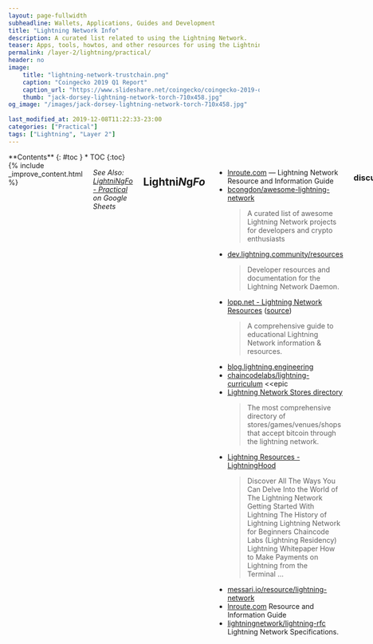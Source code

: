```yaml
---
layout: page-fullwidth
subheadline: Wallets, Applications, Guides and Development
title: "Lightning Network Info"
description: A curated list related to using the Lightning Network.
teaser: Apps, tools, howtos, and other resources for using the Lightning network.
permalink: /layer-2/lightning/practical/
header: no
image:
    title: "lightning-network-trustchain.png"
    caption: "Coingecko 2019 Q1 Report"
    caption_url: "https://www.slideshare.net/coingecko/coingecko-2019-q1-cryptoasset-report"
    thumb: "jack-dorsey-lightning-network-torch-710x458.jpg"
og_image: "/images/jack-dorsey-lightning-network-torch-710x458.jpg"
  
last_modified_at: 2019-12-08T11:22:33-23:00
categories: ["Practical"]
tags: ["Lightning", "Layer 2"]
---
```


<div class="row">
<div class="medium-3 medium-push-9 columns" markdown="1">
<div class="panel radius" markdown="1">
**Contents**
{: #toc }
*  TOC
{:toc}
</div>
</div><!-- /.medium-4.columns -->



<div class="medium-9 medium-pull-3 columns" markdown="1">
{% include _improve_content.html %}



*See Also: [Lightni*N*g*Fo* - Practical](https://docs.google.com/spreadsheets/d/1Z3Ofa4P8097VWV70Z_bMqIMladngvm-Ck24ot9TDNmw/edit#gid=794843569) on Google Sheets*

## Lightni*N*g*Fo*

* [lnroute.com](https://lnroute.com/) — Lightning Network Resource and Information Guide
* [bcongdon/awesome-lightning-network](https://github.com/bcongdon/awesome-lightning-network)
  > A curated list of awesome Lightning Network projects for developers and crypto enthusiasts
* [dev.lightning.community/resources](https://dev.lightning.community/resources/)
  > Developer resources and documentation for the Lightning Network Daemon.
* [lopp.net - Lightning Network Resources](https://www.lopp.net/lightning-information.html) ([source](https://github.com/jlopp/lopp.net/blob/master/lightning-information.html))
  > A comprehensive guide to educational Lightning Network information & resources.
* [blog.lightning.engineering](https://blog.lightning.engineering/)
* [chaincodelabs/lightning-curriculum](https://github.com/chaincodelabs/lightning-curriculum) <<epic
* [Lightning Network Stores directory](https://lightningnetworkstores.com/)
  > The most comprehensive directory of stores/games/venues/shops that accept bitcoin through the lightning network.
* [Lightning Resources - LightningHood](https://lightninghood.com/lightning-resources/)
  > Discover All The Ways You Can Delve Into the World of The Lightning Network Getting Started With Lightning The History of Lightning Lightning Network for Beginners Chaincode Labs (Lightning Residency) Lightning Whitepaper How to Make Payments on Lightning from the Terminal ...
* [messari.io/resource/lightning-network](https://messari.io/resource/lightning-network)
* [lnroute.com](https://lnroute.com/)
Resource and Information Guide
* [lightningnetwork/lightning-rfc](https://github.com/lightningnetwork/lightning-rfc)
Lightning Network Specifications. 


### discussion

* [Lightning Network - discordapp](https://discordapp.com/invite/sm2rfS7)
* [lists.linuxfoundation.org/mailman/listinfo/lightning-dev](https://lists.linuxfoundation.org/mailman/listinfo/lightning-dev)
* [webchat.freenode.net/?channels=lightning-dev&uio=d4](https://webchat.freenode.net/?channels=lightning-dev&uio=d4)
* [join.slack.com/t/lightningcommunity](https://join.slack.com/t/lightningcommunity/shared_invite/enQtMzQ0OTQyNjE5NjU1LWRiMGNmOTZiNzU0MTVmYzc1ZGFkZTUyNzUwOGJjMjYwNWRkNWQzZWE3MTkwZjdjZGE5ZGNiNGVkMzI2MDU4ZTE)
* [r/lightningnetwork](https://www.reddit.com/r/lightningnetwork/)
* [t.me/Lightning Makers](https://t.me/joinchat/EFJwOxEZmjqjTBEx2883Hw)
* [t.me/lightning_network](https://t.me/lightning_network)

### wallets

[lightningnetworkstores.com/wallets](https://lightningnetworkstores.com/wallets) 
[lnroute.com/desktop-wallets/](https://lnroute.com/desktop-wallets/)

* [lightninglabs/lightning-app](https://github.com/lightninglabs/lightning-app) 
* [LightningPeach/peach-wallet-desktop](https://github.com/LightningPeach/peach-wallet-desktop) 
* [Lightning Network Stores directory](https://lightningnetworkstores.com/wallets)
  > The most comprehensive directory of stores/games/venues/shops that accept bitcoin through the lightning network.
* [lightninglabs/lightning-app](https://github.com/lightninglabs/lightning-app)
An easy-to-use cross-platform Lightning wallet.
* [LightningPeach/peach-wallet-desktop](https://github.com/LightningPeach/peach-wallet-desktop)
* [lightninglabs/lightning-app](https://github.com/lightninglabs/lightning-app)
  > An easy-to-use cross-platform Lightning wallet.
* [LightningPeach Wallet](https://lightningpeach.com/peach-wallet) by Lightning Peach

#### -Mobile

[LNRoute.com/mobile-wallets/](https://lnroute.com/mobile-wallets/)

* [bitcoin lightning wallet](http://lightning-wallet.com/) Android - [source](https://github.com/btcontract/lnwallet)
* [rawtx](https://rawtx.com/) Android iOS
* [swiftlightning.io](https://www.swiftlightning.io/) iOS
* [neogeno/shango-lightning-wallet](https://github.com/neogeno/shango-lightning-wallet) -Android iOS
* [Cipherbook](https://www.cryptotec.com/cipherbook/)
* [CoinOS](https://coinos.io/) Android
* [shocknet.github.io](https://shocknet.github.io/) -Own full-node
* [marzig76/fulmo](https://github.com/marzig76/fulmo) -Fulmo Own full-node
* [zap.jackmallers.com/](https://zap.jackmallers.com/) iOS Own full-node
  * [buyabeerwithlightning.com](http://www.buyabeerwithlightning.com/) 
Zap is developing Point of Sale solutions for the Lightning Network. Check out this site for a demonstration.
  * [ZAP Wallet setup for Windows (video)](https://www.youtube.com/watch?v=w3PGlgiM0ZQ)
* [LN-Zap/zap-iOS](https://github.com/LN-Zap/zap-iOS)
  > Native iOS lightning wallet focused on user experience and ease of use
* [bluewallet.io](https://bluewallet.io/) -iOS
* [breez.technology](https://breez.technology/) -Android Neutrino - [[source](https://github.com/breez/breezmobile)]
  > Lightning Network mobile client. 
* [Matt Odell - TFTC Guides: Lightning Network for Beginners with Breez Wallet](https://www.youtube.com/watch?v=5zhW7ilOjWg&feature=youtu.be)
  > Join Matt Odell as he walks through the basics of sending and receiving bitcoin using lightning through the Breez mobile wallet. 
* [WalletOfSatoshi](https://www.walletofsatoshi.com/) - Android iOS
* [Hoo Wallet](https://hoo.com/)- Android iOS Own full-node
* [darosior/c-simple](https://github.com/darosior/c-simple)
c-simple Android
* [Mobile LN](https://play.google.com/store/apps/details?id=com.mobileln) Android
* [zeusln.app](https://zeusln.app/)
Zeus Android iOS Own full-node
* [muun.com](https://muun.com/)
Muun Wallet Android 
* [biscottigelato/SwiftLightning](https://github.com/biscottigelato/SwiftLightning)
  > Lightning Network mobile wallet built on top of LND. Written in native Swift for iOS. - biscottigelato/SwiftLightning
* [ZeusLN/zeus](https://github.com/ZeusLN/zeus)
  > A mobile Bitcoin app for Lightning Network Daemon (lnd) node operators
* [pebble.indiesquare.me](https://www.pebble.indiesquare.me/) 

#### -Web Based

[LNRoute online-wallets](https://lnroute.com/category/wallets/online-wallets/)

* [Bitlum - Online Bitcoin browser wallet](https://bitlum.io/) (custodial) 
  >The wallet referral system will allow you to onboard new people in Lightning within 3 minutes, by giving them a free $0.1 bonus on registration, so that they can try the Lightning Network even without having Bitcoin.
* [Bottle](https://bottle.li) -Bottle uses the Lightning Network and Social networks to help make Bitcoin accessible for everyone.
* [tippin.me](https://tippin.me)
* [lnwallet.io](https://lnwallet.io/)

### explorers

[LNRoute -Explorers and Statistics](https://lnroute.com/explorers-and-statistics/)  
[Visualisers of the Lightning Network (and some other explorers)](https://gist.github.com/bretton/798ec38165ffabc719d91e0f4f67552d)

* [lightninglayer.com](https://lightninglayer.com/)
* [altangent/lnd-explorer](https://github.com/altangent/lnd-explorer)
Bitcoin Lightning Network Daemon Explorer.
* [janoside/lightning-rpc-explorer](https://github.com/janoside/lightning-rpc-explorer)
Simple, self-hosted lightning network explorer. 
* [1ML - Lightning Network Search and Analysis Engine - Bitcoin mainnet](https://1ml.com/)
Lightning Network Search and Analysis Engine
* [Lightning Network Explorer](https://explorer.acinq.co/)
Displays the Lightning Network nodes and channels on a map.
* [bl.ocks.org - Lightning-VR](https://bl.ocks.org/tyzbit/d1c83732d2767bb955125d41f5921888)
* [xsb/lngraph](https://github.com/xsb/lngraph)
Your personal and private Lightning Network explorer.
* [edouardparis/lntop](https://github.com/edouardparis/lntop)
  >:zap: LN terminal dashboard :bar_chart:. 
* [lightning.chaintools.io](https://lightning.chaintools.io/)
* [www.robtex.com/lightning/node](https://www.robtex.com/lightning/node/)
* [lnmainnet.rompert.com](https://lnmainnet.rompert.com/)
* [lightblock.me](http://lightblock.me)


### stats

* [Forget Statistics, Reality is Better](https://lnroute.com/2018/09/forget-lightning-statistics-reality-is-even-better/)
* [Lightning Network Statistics - 1ML](https://1ml.com/statistics)
  > Lightning Network Search and Analysis Engine
* [Lightning Network Statistics - Bitcoin Visuals](https://bitcoinvisuals.com/lightning)
  > Bitcoin lightning network dashboard with charts and statistics on nodes, channels, capacity, distance measures, completeness measures, clustering measures, and connectivity measures.
* [Lightning network stats - Netwrok LightBlock - Bitcoin Lightning N...](https://lightblock.me/lightning-network-stats)
  > Lightblock lets you search, analyze and discover bitcoin lightning network mainnet: nodes, channels, all the parametrs, updates and history
* [p2sh.info/dashboard/db/lightning-network](https://p2sh.info/dashboard/db/lightning-network)
* [lightningpeach.com/ln-monitor](https://lightningpeach.com/ln-monitor)
  > The Peach Team works on a variety of Lightning Network projects and improvements, including our own open-source blockchain layer, LightningPeach.
* [LN Metrics](https://lnmetrics.opdup.com/)
  > Tracking centrality and articulation points for Lightning Network

### visualizations

* [robtex.com/lnemulator.html](https://www.robtex.com/lnemulator.html)
* [Visualisers of the Lightning Network (and some other explorers)](https://gist.github.com/bretton/798ec38165ffabc719d91e0f4f67552d)
* [Lightning Network Information - bitcoinexchangerate.org](https://bitcoinexchangerate.org/lightning)
  > Get updated Bitcoin prices and exchange rates. Convert values between Bitcoin, USD, CAD, EUR, GBP, AUD and more.

### exchange

* [ZigZag - lightning enabled crypto exchange](https://zigzag.io/)
  > Exchange Top Cryptocurrencies in seconds with low fees
* [cryptoally.io](https://cryptoally.io/) 
  > discover quotes of Satoshis and Bitcoin in 100+ currencies at real time. The value transfer of Satoshis is powered by Lightning Network.
* [boltz.exchange](https://boltz.exchange/) ([*](https://medium.com/boltzhq/announcing-the-first-boltz-release-6cb630701432))
  > An instant, account free, and non-custodial digital asset exchange built on top of the lightning network. 
* [suredbits.com](https://suredbits.com/) 
  > NFL, NBA and Crypto API’s -Use of API charged via Lightning Network per call or streaming period. >Suredbits’ Lightning App API allows you to query NFL, NBA and Crypto Exchange data. Their NFL and NBA APIs offer multiple channels including teams, players, games, scores, and statistics. Their Crypto Exchange API allows you to stream data on Trades, Tickers and Order Books. 
* [zebpay.com](https://www.zebpay.com/) 
  > App-enabled cryptocurrency exchange and wallet provider, Zebpay, has announced that it is enabling Lightning Network payments for all its users. Zebpay claim that it will even pay the fees for Lightning transactions made through its wallet.
* [Crypto Trading Signals - Slamtrade](https://crypto.slamtrade.com/))
  > 24/7 streaming of high-performance Crypto-Currency trading signals presented in a single view for professional trading. Find out where to buy/sell or when to buy/sell at any point in time in seconds. Also discover liquidity, market making, and arbitraging opportunities. Power...
* [hodlhodl.com](https://hodlhodl.com/) 
* [http://swapready.net](http://swapready.net/) 
* [btcduke.com/?lang=en](https://www.btcduke.com/?lang=en) 
* [coinplaza.it](https://www.coinplaza.it/)
* [Buy, sell and exchange crypto currencies at CoinPlaza.it](https://www.coinplaza.it/)
  > At CoinPlaza you can buy, sell and exchange Bitcoin, Ethereum, Litecoin and other crypto currencies. Easy, fast and convenient!
* [lightningconductor.net/invoice](https://lightningconductor.net/invoice) 
* [submarineswaps.org](https://submarineswaps.org/) 
* [ZigZag - lightning enabled crypto exchange](https://zigzag.bitlum.io/)
  > Exchange Top Cryptocurrencies in seconds with low fees

### tools

* [LNRoute - Wallet Tools](https://lnroute.com/category/wallets/wallet-tools/)
* [elaineo/LightningBuddy](https://github.com/elaineo/LightningBuddy)
  > Twitter Client for Lightning JSON-RPC interface. 
* [blockchain/thunder](https://github.com/blockchain/thunder)
Off-Chain Bitcoin payments using smart contracts * [www.moneni.com/mcb/nodematch](https://www.moneni.com/mcb/nodematch)
  > Lightning Node Match – maximize te number of nodes reached in a minimum number of hops.
* [Lightning Payment Request Decoder](https://lndecode.com/)
  >For decoding lightning network payment requests as defined in BOLT #11
* [Lightning Decoder - Decode Lightning Network BOLT11 Invoices](https://lightningdecoder.com/)
Lightning Decoder is a utility for decoding lightning network payment requests (BOLT11).
* [darwin/simverse](https://github.com/darwin/simverse)
Need a LN simnet? This tool can generate one for you.


### satellite

* [Blockstream Boosts Bitcoin Satellite Service With Lightning Paymen...](https://www.coindesk.com/blockstream-boosts-bitcoin-satellite-service-with-lightning-payments)
  > Blockstream has expanded its bitcoin satellite service to the Asia-Pacific region and added support for Lightning Network transactions.


## Nodes

* [lightning-power-users/node-launcher](https://github.com/lightning-power-users/node-launcher)
  > Easiest BTC/LN desktop app, for Windows, macOS, and Linux
* [mit-dci/lit](https://github.com/mit-dci/lit)
  > Lightning Network node software.
* [nayutaco/ptarmigan](https://github.com/nayutaco/ptarmigan)
  > Lightning Network (BOLT). 
* [The Lightning Network: How to install and (hopefully) make money](https://medium.com/coinmonks/the-lightning-network-how-to-install-and-hopefully-make-money-6e3058e3fa7c)
  > Note: This document was written in July 2018. Lightning is new and improving fast. If you find any out-of-date information or omissions…
* [‎The World Crypto Network Podcast: Fun With Crypto Podcast, Ligh...](https://podcasts.apple.com/us/podcast/the-world-crypto-network-podcast/id825708806?i=1000445805193)
  > ‎Show The World Crypto Network Podcast, Ep Fun With Crypto Podcast, Lightning Node Roundtable 3 - Jul 31, 2019

### HowTo

* [Setup and Tutorials](https://lnroute.com/setup-tutorials/)
* [402 Payment Required - Lightning Howtos](https://www.youtube.com/playlist?list=PLmoQ11MXEmajsUw95Fq6fHzXnVmoMPIeV)
* [Pierre Rochard’s Bitcoin and Lightning Node Launchers](https://github.com/PierreRochard/node-launcher) 
  > Windows /macOS Bitcoin / Lightning executables.
* [Setup Tutorial for Windows](https://medium.com/@jadmubaslat/bitcoin-lightning-network-node-easy-setup-tutorial-for-windows-desktop-users-a-how-to-guide-9937b5a8a669)
* [Run your own Lightning Node](https://medium.com/@dougvk/run-your-own-mainnet-lightning-node-2d2eab628a8b)
* [How to build your own portable plug-in Lightning node!](https://blockstream.com/2018/04/21/portable-lightning-node-tutorial.html)


### c-lightning

* [topics/c-lightning](https://github.com/topics/c-lightning)
* [ElementsProject/lightning](https://github.com/ElementsProject/lightning)
  > c-lightning — a Lightning Network implementation in C - ElementsProject/lightning
* [Lightning Network node (c-lightning) on RBP3](https://medium.com/@meeDamian/c-lightning-node-on-rbp3-b950660fb835)
  > This is a 3rd part of the guide helping you to set up a c-lightning node in addition to the Bitcoin one already running on your RBP
* [darwin/simverse](https://github.com/darwin/simverse)
  > Need a LN simnet? This tool can generate one for you.
* [0xB10C/c-lightning-plugin-csvexportpays](https://github.com/0xB10C/c-lightning-plugin-csvexportpays)
  > A c-lightning plugin that exports all payments to a CSV file
* [rsbondi/clightning-mobile](https://github.com/rsbondi/clightning-mobile)
  > A mobile client to access your clightning node. 
* [fiatjaf/sparko](https://github.com/fiatjaf/sparko)
  > the Lightning Spark Wallet distributed as a single binary
* [leblitzdick/lightning-bike](https://github.com/leblitzdick/lightning-bike)
lightning payable e-bike. 
* [k3tan172/ubuntu-node-box](https://github.com/k3tan172/ubuntu-node-box)
  > Build a bitcoin node box from a fresh installation of Ubuntu 18.04 - k3tan172/ubuntu-node-box
* [fiatjaf/lightningd-gjson-rpc](https://github.com/fiatjaf/lightningd-gjson-rpc) 
  > Talk with a lightningd/c-lightning with minimal overhead and gjson responses.
* [darosior/c-simple](https://github.com/darosior/c-simple)
  > A minimalist/simple Lightning Network mobile wallet.
* [Lightning Charge](https://github.com/ElementsProject/lightning-charge)
* [nanotip](https://github.com/ElementsProject/nanotip) 
* [lightningd/plugins](https://github.com/lightningd/plugins) - Community curated plugins for c-lightning. 
* [shesek/spark-wallet](https://github.com/shesek/spark-wallet) 
  > A minimalistic wallet GUI for c-lightning, accessible over the web or through mobile and desktop apps. - shesek/spark-wallet
    * [Spark GUI for c-lightning](https://medium.com/@notgrubles/spark-a-new-gui-for-c-lightning-2cf2f024500c) by Nadav Ivgi 
* [Autopilot](https://github.com/lightningd/plugins/tree/master/autopilot) -This is a version of Rene Pickhardt's Autopilot library ported as a c-lightning plugin.
* [Setup Lightning Network sur votre node Bitcoin - Crypto-Lyon](https://www.crypto-lyon.fr/setup-lightning-node-bitcoin.html)
  > Tutoriel sur comment mettre en place l'accès au lightning network sur votre noeud Bitcoin. Nous utiliserons c-lightning, l'implémentation de Blockstream.
* [thorie7912/lightning-php](https://github.com/thorie7912/lightning-php)
PHP interface for the elements/c-lightning RPC API - thorie7912/lightning-php


### Lightning Network Daemon

* [lightningnetwork/lnd/releases](https://github.com/lightningnetwork/lnd/releases)
* [topics/lnd](https://github.com/topics/lnd)
* [Lightning Network - LND - YouTube](https://www.youtube.com/playlist?list=PLmoQ11MXEmajsUw95Fq6fHzXnVmoMPIeV)
* [mably/lncli-web](https://github.com/mably/lncli-web)
Light-weight web client for the lnd daemon written in NodeJS / Angular. - mably/lncli-web
* [janoside/lnd-admin](https://github.com/janoside/lnd-admin)
Admin UI for LND. See https://lnd-admin.chaintools.io/ for an example.
* [ShahanaFarooqui/RTL](https://github.com/ShahanaFarooqui/RTL/)
Ride The Lightning - A full function web browser app for LND
* [djmelik/lndash](https://github.com/djmelik/lndash)
A simple web dashboard for lnd. 
* [lightningnetwork/lnd](https://github.com/lightningnetwork/lnd)
Lightning Network Daemon
* [Setup LND 0.4 beta and bitcoind on Ubuntu 16.04](https://gist.github.com/bretton/0b22a0503a9eba09df86a23f3d625c13)
* [alexbosworth/lnd-gui](https://github.com/alexbosworth/lnd-gui)
* [OpenCart Payment Gateway](https://www.opencart.com/index.php?route=marketplace/extension/info&extension_id=36414) (for LND node)
* [graph.lndexplorer.com](https://graph.lndexplorer.com/)
* [pierre_rochard@twitter](https://twitter.com/pierre_rochard/status/1055159992733626368) 
The LND node software now runs from within the Excel plugin. With neutrino, that means that a Windows + Excel user can be making and receiving LN payments with a few clicks. 
* [github.com/bitromortac/lndmanage](https://github.com/bitromortac/lndmanage) 
Control tool for lightning network daemon (lnd) node operators, optimized for remote control. 

### eclair

* [ACINQ/eclair](https://github.com/ACINQ/eclair)
  > A scala implementation of the Lightning Network. 
* [ACINQ/eclair-mobile](https://github.com/ACINQ/eclair-mobile)
  > An Android wallet for the Lightning Network. 
* [bitcoin-s/bitcoin-s](https://github.com/bitcoin-s/bitcoin-s)
Bitcoin Implementation in Scala. 
* [fiatjaf/kwh](https://github.com/fiatjaf/kwh)
webln browser extension for lightningd/eclair/ptarmigan 
* [t-bast/lightning-confs](https://github.com/t-bast/lightning-confs)
* [Eclair Mobile - Apps on Google Play](https://play.google.com/store/apps/details?id=fr.acinq.eclair.wallet.mainnet2)
  > Eclair Mobile is a next generation, Lightning-ready Bitcoin wallet. It can be used as a regular Bitcoin wallet, and can also connect to the Lightning Network for cheap and instant payments. This software is based on eclair, and follows the Lightning Network standard.
* [ACINQ/eclair-mobile](https://github.com/ACINQ/eclair-mobile)
  > An Android wallet for the Lightning Network. 

### Hardware

* [nodl.it](https://www.nodl.it/)
* [The perfect Bitcoin Lightning️ node - Tutorial](https://thebitcoin.pub/t/the-perfect-bitcoin-lightning-node-tutorial/33437)
The perfect Bitcoin Lightning️ node The goal is to create the perfect Bitcoin Lightning node, running on unfairly-cheap hardware, set-up completely trustless from scratch. This guide brings you what I think is a near perfect solution. Medium Running our own nodes is i...
* [stadicus3000@twitter.com](https://twitter.com/stadicus3000/status/1143087328681967616?s=12)
  > You can find the board at Pine64 ([rockpro64](https://www.pine64.org/rockpro64/)) and more info how we are using it for the #BitBoxBase in our emerging documentation ([BitBoxBase](https://base.shiftcrypto.ch))
* [BitBox Base](https://shiftcrypto.ch/base/)
  > An easy to use, professional Bitcoin & Lightning full node to equip you for Bitcoin sovereignty.
* [BTCPi - Bitcoin Lightning Node and payment processing device.](https://lunanode1.lightninginabox.co/apps/3hucSJM9EYXGmp27fkoLwom8fRzc/crowdfund)
  > The BTCPi is a low cost self-hosted crypto currency payment processing solution featuring BTCPayServer.

#### PI Raspberry

* [Fulmo ⚡ (@fulmolightning)](https://twitter.com/fulmolightning/status/1035183579196743680)
Get ready to rumble! The latest batch of 20 #RaspiBlitz, a full #Bitcoin and #LightningNetwork node running on a Raspberry Pi, is ready to be picked up and plugged in at the #LightningHackday! If you can't attend in person, you can build one yourself
* [rootzoll/raspiblitz](https://github.com/rootzoll/raspiblitz)
Fastest and cheapest way to get your own Lightning Node running - on a RaspberryPi with a nice LCD
* [Stadicus/RaspiBolt](https://github.com/Stadicus/guides/blob/master/raspibolt/README.md)
Bitcoin & Lightning full node on a Raspberry Pi. 

#### Casa

* [Casa Node + Casa Gold Membership](https://store.casa/lightning-node/)
Casa Node for Lightning and Bitcoin
* [Announcing the Casa Lightning Node](https://medium.com/casa/announcing-the-casa-lightning-node-596df7a7427)
The easiest way to use Lightning available today.
* [Node - Casa](https://keys.casa/lightning-bitcoin-node/)
* [Casa Node + Casa Gold Membership](https://store.casa/lightning-node/)
Casa Node for Lightning and Bitcoin

**Apps**

* [chrome.google.com/webstore/detail/casa-extension/lnaedehiikghclgaikolambpbpeknpef](https://chrome.google.com/webstore/detail/casa-extension/lnaedehiikghclgaikolambpbpeknpef) 
* [Sats Extension by Casa](https://chrome.google.com/webstore/detail/casa-extension/lnaedehiikghclgaikolambpbpeknpef)
  > Easily make & receive Bitcoin and Lightning Network payments on the web using your Casa Node.
* [explore.casa](https://explore.casa/)
Casa Lightning Network Explorer

## Get Lightning

### Earn 

[lnroute.com - Category: Internet Services](https://lnroute.com/category/implementations/internet-services/)

* [www.lndwork.com](https://www.lndwork.com/)
  >Lightning Tasks
* [microlancer.io](https://microlancer.io/)
  >Earn bitcoin with microtasks
* [proofofplays.hopto.org](https://proofofplays.hopto.org/)
  >A platform for content creators to showcase their videos and get paid satoshis.
* [light-tube.surge.sh](http://light-tube.surge.sh/)  - Videos w lightning rewards 
* [tallyco.in](https://tallyco.in/)
  >Bitcoin and Lightning fundraising platform. Create crowdfunding campaigns for your project and get funded by fellow bitcoiners!

### faucets

* [lightninglabs/lightning-faucet](https://github.com/lightninglabs/lightning-faucet)
* [Lightning Mainnet Faucet](https://light.yuyaogawa.com/faucet/) - A lightning faucet where you can claim an invoice of 200 sats. Maximum one claim per day.

### give
* [lightning.gifts](https://lightning.gifts)
Now you can send BTC over Lightning without an invoice and no waiting. Perfect for onboarding friends to Lightning [through financial motivation    

## Application

[LNRoute -Implementations](https://lnroute.com/category/implementations/) 
[Lightning App Directory](https://dev.lightning.community/lapps/)

* [nayuta.co](https://nayuta.co/) - [github.com/nayutaco](https://github.com/nayutaco) 
  > Ptarmigan by Nayuta Co is a 4th Lightning implementation, focused on the Internet of Things. 
* [bitcoinvisuals.com/lightning](https://bitcoinvisuals.com/lightning) - Bitcoin Visuals Lightning Statistics 
* [joltfun.com](https://joltfun.com/) 
* [thecryptocloak.com](https://thecryptocloak.com/) 
* [moonstuff.co](https://www.moonstuff.co/)
* [mocacinno.com/lightning](https://www.mocacinno.com/lightning/)
* [btcduke.com](https://www.btcduke.com/)
* [zigzag.bitlum.io](https://zigzag.bitlum.io/) 
* [globee.com](https://globee.com/) 
* [coingate.com/lightning-network](https://coingate.com/lightning-network) 
* [strike.acinq.co](https://strike.acinq.co/) 
* [lightninginabox.co](https://lightninginabox.co/) 
* [btcwonderland.com](https://btcwonderland.com/)
* [lndlife.com](https://lndlife.com/) 
* [excellion.com](https://www.excellion.com/) 
* [bitcoin-lightning.de](https://bitcoin-lightning.de/) 
* [torguard.net](https://torguard.net/)
* [hodlmonkey.com](https://hodlmonkey.com/) 
* [coincards.ca](https://coincards.ca/)


### Merchant Tools

* [BTCPay (self hosted payment processor)](https://github.com/btcpayserver/btcpayserver)
* [CoinGate](https://coingate.com/)
* [CryptoChill](https://cryptochill.com/)
* [FileBazaar (sell digital files)](https://github.com/ElementsProject/filebazaar)
* [GloBee](https://globee.com/)
* [Lightning Collect](https://lightningcollect.com/)
(payment processor)
* [LNWallet](https://lnwallet.io/)
* [Nano PoS](https://github.com/ElementsProject/nanopos)
(for Lightning Charge)
* [OpenNode](https://www.opennode.co/)
* [Python Strike library](https://github.com/JASchilz/pystrike)
* [Strike](https://strike.acinq.co/)
(Stripe-like API)
* [WooCommerce gateway](https://github.com/ElementsProject/woocommerce-gateway-lightning)
* [OpenCart Payment Gateway](https://www.opencart.com/index.php?route=marketplace/extension/info&amp;extension_id=36414)
(for LND node)

### social
* [lightningwall.tips](http://lightningwall.tips/) 
  > Post public messages on the wall and receive satoshis from people who like your message. 
* [salttie.com](https://salttie.com/) 
Micro Blogging Platform 
* [bottle.li](https://bottle.li/) 
  > Bottle uses the Lightning Network andSocial networks to help make Bitcoin accessible for everyone. 
* [mainnet.yalls.org](https://mainnet.yalls.org/)
  > Read and write articles, with Lightning Network micropayments. 
* [limichat.herokuapp.com](https://limichat.herokuapp.com/)
  > Limichat is a chat application that limits messages based on payment via Lightning. Sending a message gets cheaper over time, but doubles when someone pays, resulting in one message per ~10 min!
* [blockclock.live](https://blockclock.live/)
  > A Block Clock powered by the Lightning Network. You can send a lightning payment to write a message on the BlockClock that is being live streamed on Twitch!
* [kriptode.com/satsforlikes/index.html](https://kriptode.com/satsforlikes/index.html)
  > Pay people to like your tweets or follow you.
* [lncast.com](https://lncast.com/#!/)
  > Lightning Network Podcasts
* [cointippy.com](https://cointippy.com/)
  > CoinTippy helps you reward content on Reddit, Twitter, Telegram and Twitch with cryptocurrencies


### art

* [satoshis.place](https://satoshis.place/) 
  > collaborative artboard. Inspired by Reddit Place, and the Million Dollar Homepage. There are 1 million pixels on the canvas and each pixel costs 1 satoshi to paint. Pixels can be painted over indefinitely. Satoshi’s Place is a great way to experience the power of micro-transactions through the Bitcoin Lightning Network. 
* [trustedcoins.co.uk/sweetsugarleaf](https://trustedcoins.co.uk/sweetsugarleaf/) 
  > Cute Cannabis themed artwork by a Medical Marijuana advocate in the UK 
* [ludvigart.com](https://ludvigart.com/) -Bitcoin Art


### mesh
* [CryptoChat_013 - Richard Myers and a Lightning Powered Global Mesh...](https://anchor.fm/thecryptoconomy/episodes/CryptoChat_013---Richard-Myers-and-a-Lightning-Powered-Global-Mesh-e4e6ga)
  > Today we have a great chat with Richard Myers all about the recently unveiled Lot49 protocol and how Global Mesh Labs intends to incentivize and help build a global, decentralized meshnet powered by Lightning! Check out the website and read the whitepaper for a deep dive i...

### music

* [moifay.online](https://moifay.online/) 
  > Official release of first ever Music Album of Moifay, sold online for $BTC. Each song is $1 only. 
* [modularsynth.fun](https://modularsynth.fun/) 
* [sogbazaar.com](https://sogbazaar.com/)
* [moifay](https://moifay.online/author/moifay/)
* [M0IFAY's MUSIC WEBSTORE](https://moifay.online/)
  > Purchase the works M0IFAY With BTC or an INSTANT LightningNetwork Payment!
* [BitcoinDJ](https://modularsynth.fun/author/bitcoindj/)
* [Modular Synth Fun](https://modularsynth.fun/)
  > Bitcoin lightning accepted for unique audio samples


### payments

* [github.com/btcpayserver](https://github.com/btcpayserver) 
* [opencart.com](https://www.opencart.com/) 
  > A free payment gateway for Bitcoin Lightning Network for store owners who use OpenCart and have their own LN node. 
* [bitrefill.com](https://www.bitrefill.com/) 
Buy 30+ Vouchers, refill your phone and pay your bills with Lightning. 
* [lightningjoule.com](https://lightningjoule.com/) 
  > Bring the power of lightning to the web with in-browser payments and identity, all with your own node. Available for Chrome, Firefox, Opera and Brave. 
* [cryptochill.com](https://cryptochill.com/) 
  > Bitcoin and Lightning Network payment gateway focused on security, customizability and simple integration. 

### applications

* [bcongdon/awesome-lightning-network/#applications](https://github.com/bcongdon/awesome-lightning-network/#applications)
* [Lightning App Directory](http://dev.lightning.community/lapps/index.html)
Developer resources and documentation for the Lightning Network Daemon.
* [Radar ION - Your guide to the Lightning Network](https://ion.radar.tech/#lightning-apps)
  > Master the Lightning Network with our app and wallet recommendations, developer and troubleshooting tools, Lightning wiki, getting started tutorials, and more!
* [bcongdon/awesome-lightning-network](https://github.com/bcongdon/awesome-lightning-network/)
A curated list of awesome Lightning Network projects for developers and crypto enthusiasts
* [leblitzdick/lightning-bike](https://github.com/leblitzdick/lightning-bike)
lightning payable e-bike.
* [‎The World Crypto Network Podcast: LAPPS - lightning.gifts, Demo...](https://podcasts.apple.com/us/podcast/the-world-crypto-network-podcast/id825708806?i=1000447000955)
‎Show The World Crypto Network Podcast, Ep LAPPS - lightning.gifts, Demo + Interview with Ross @baebb_code - Aug 15, 2019

### Tips
* [BitPatron](https://bitpatron.co/)
* [Lightning Gifts](https://lightning.gifts/) (add tipping to web pages) 
* [LNTipBot](https://www.reddit.com/r/lntipbot/wiki/index) (reddit)
* [Slack Tipbot](https://github.com/CryptoFR/ln-tip-slack) 
* [tippin.me](https://tippin.me/) (twitter tips)
* [michael1011/lightningtip](https://github.com/michael1011/lightningtip)
* [Tallycoin is a Bitcoin fund raising and crowfunding platform.](https://tallyco.in/)
  > Tallycoin allows you to accept Bitcoin and Lightning payments when raising funds for your project or favourite cause. We take no cut and have no any fees.
* [michael1011/lightningtip](https://github.com/michael1011/lightningtip) -Get tips via the Lightning Network.
* [ElementsProject/nanotip](https://github.com/ElementsProject/nanotip) - :zap: Lightning Tip Box :zap:.

### Marketplaces

[Lightning Network Stores directory](http://lightningnetworkstores.com/)
  > The most comprehensive directory of stores/games/venues/shops that accept bitcoin through the lightning network. - [(@bitcoinLNS)](https://twitter.com/bitcoinLNS)
[Accept Lightning store list/map](https://acceptlightning.com/)
[LNRoute store list](https://lnroute.com/category/implementations/stores/)
[Messari merchant list](https://messari.io/resource/lightning-network#heading-6)

* [funraiden.com](https://funraiden.com/) 
  > Funraiden offers cool and geeky products from collectibles to stickers and merch, payed with Bitcoin/Lightning. 
* [crypto-coffee.org](http://crypto-coffee.org/)   > Buy coffee and stickers with Lightning 
* [bitcointunnels.com](https://www.bitcointunnels.com/) 
  > Bitcoin and Lightning merchandise 
* [shop.energy-kitchen.ch/#/shop](https://shop.energy-kitchen.ch/#/shop) 
* [empowermindbodylife.com/shop](https://www.empowermindbodylife.com/shop/) 
* [store.blockstream.com/shop](https://store.blockstream.com/shop/) 
* [cryptoidshop.com](https://www.cryptoidshop.com/)
* [vapecrypto.com/shop](https://vapecrypto.com/shop) 
  > Providing the best prices on authentic Vape Gear, Juices and Accessories. We’re your one stop shop for vape gear 
* [hipptee.com](https://hipptee.com/) -Bitcoin T-shirt 
* [neverfiat.com](https://neverfiat.com/) 
  > NeverFiat Crypto Marketplace 
* [travelbybit.com](https://www.travelbybit.com/)
  > We help travellers explore the world using cryptocurrency. Lightning payments are accepted. 
* [internetsuper.store](https://internetsuper.store/) 
  > Bitcoin online store that accepts Lightning payments 
* [satoshis.pictures](https://satoshis.pictures/)
  > Experience the power of the lightning network by advertising your products and solutions in satoshis.pictures 
* [lnsh.pw](https://lnsh.pw/) 
  > Lightning Shell allows you to get root access to a Docker container for just 42 satoshis per hour . Pay with Lightning and get access to a shell with 200MB RAM, 0.5 CPU and up to 200MBit/s network connection! 
* [coinmall.com](https://www.coinmall.com/) 
* [lightning-space.com/get-space](https://lightning-space.com/get-space/) 
  > Buy webspace with Bitcoin Lightning. You will receive the specified amount of SSD-webspace for the specified amount of days. Included is PHP 7.2, a MySQL (MariaDB) database, SSH and FTP access and an email address (username@lightning-space.com)
* [Bitcoinshirt.co - #1 Bitcoin T-shirt and Clothing Store](https://bitcoinshirt.co/)
  > We are leading Bitcoin merchandise shop specialized in selling quality T-shirts, Mugs, Posters. We accept Bitcoin and Lightning Network payments. Worldwide shipping.
* [cryptoho.st](https://cryptoho.st/) 
  > Bitcoin and LN powered Virtual Private Server (VPS) store 
* [bosstalgia.com](https://bosstalgia.com/) 
  > Bosstalgia Medicinals (@bosstalgia) is the first Canadian Company to accept payments on the Bitcoin Lightning network. 
* [ln.pizza](https://ln.pizza/) 
  > Order Domino’s Pizza via the Lightning Network from anywhere in the US. Get 5% off when paying with Lightning! 
* [hodlgang.store](https://www.hodlgang.store/)

### games

[LNRoute - Bitcoin Lightning Powered Games](https://lnroute.com/category/implementations/games/)
[satoshis.games](https://satoshis.games/) 
  > Another series of games that use the Lightning Network 
[lngames.net](https://lngames.net/) 
  > Several games to experience the use of the Lightning Network. 
[kriptode.com](https://kriptode.com/) 
  > A series of Lightning Apps and Games. Three Card Monte, Receive SMS, LN Hunt, MicroMine, Scratch and Win and Backgammon 

* [whereisnakamoto.lngames.net](https://whereisnakamoto.lngames.net/) 
  > The player that finds Nakamoto is awarded 50% of the jackpot. >Satoshi Nakamoto is hidden in one of 256 cards of the board. At the beginning of each game, all cards are closed. When Nakamoto is found, the game ends and another begins with all the cards closed again. 
* [satoshibet.io](https://www.satoshibet.io/) 
  > Satoshibet is a provably fair roulette with a trollbox and a tipping bot. Play roulette while talking with fellow players in the chat. 
* [satoshi-go-bet.alhur.es](https://satoshi-go-bet.alhur.es/) 
  > Satoshi Go Bet is a betting platform for online Go games. Choose any of the live Go games and make bets on the player you think will win.
* [memory.lngames.net](https://memory.lngames.net/) 
  > Classical memory game on Lightning. Pair up the 8 different images and if you beat the highscore, you win the jackpot. 
* [fortune.lngames.net](https://fortune.lngames.net/) 
Lightning Wheel of Fortune
* [microbet.fun](https://microbet.fun/)
  > - prediction and betting game
  > - make a prediction about sports events or back/lay the others players bets
  > - backers or layers get all satoshis divided equally amongst each participant.
* [lightningspin.com](https://www.lightningspin.com/) 
  > Lightning Spin is a bitcoin gambling game that lives on top of the Lightning Network. It’s a simple yet exciting game – enter your wager, select a multiplier and spin the wheel. If the wheel lands on your target multiplier, you win! 
* [lightninggem.com](https://lightninggem.com/) 
  > The Lightning Gem is a fun game as well as an exercise in psychology. You can think of it as a series of speculative bubbles 
* [lightning-roulette.com](https://lightning-roulette.com/)
  > Lightning Roulette is another Bitcoin Lightning Network powered online multiplayer game. This LApp uses a provably fair system that enables you to verify each spin result and make sure you are not being cheated.* [lightningflip.xyz](http://lightningflip.xyz/) - LN coinflipping game 
* [lightningduel.com](https://www.lightningduel.com/) 
  > Provably fair gamble game with instant deposits and withdrawals. A good showcase of the power of the Lightning network. 
* [thundersats.com](https://thundersats.com/) 
  > Miniature Roulette Game on top of the Bitcoin Lightning Network. 
* [unlock.lngames.net](https://unlock.lngames.net/)  - Open the correct lock and get satoshis 
* [rgbslot.lngames.net](https://rgbslot.lngames.net/) 
  > Three colors and three wheels. Simple and different slot machine game. 
* [poke.lightningwiki.net](https://poke.lightningwiki.net/) 
  > Play Pokémon with your fellow bitcoiners a collaborative gameboy powered by Lightning
* [luckythunder.com/#](https://www.luckythunder.com/#/) 
  > LuckyThunder is a slot machine built on top of the bitcoin lightning network. No login required, provably fair, high win percentage. 
* [Penguin Shooter -A Bitcoin Lightning Network powered RPG ](https://medium.com/@BR_Robin/a-bitcoin-lightning-network-powered-rpg-penguinshooter-6d36cc34de0c)
* [lightningscratchcard.io](https://lightningscratchcard.io/) 
  > Pay Satoshis with Lightning Network to scratch letters and help reveal a hidden message. Or post a message yourself and make it attractive so people want to discover. Oc2 (Off chain On chain [oc2realm.com/)](https://oc2realm.com/)) - India’s first Decentralised Exchange, 0x Relayer and early adopters of Lightning. 
* [lightning.oc2realm.com](https://lightning.oc2realm.com/) 
  > To support their vision, they have created a Slot Machine on top of Lightning Network. 
* [Mini Casino Roulette](https://miniroulette.lngames.net/) 
  > Lightning Network simple casino roulette game 
* [playhammerland.com](https://playhammerland.com/) 
  > A role-playing game using Lightning for in-game payments 
* [koalastud.io](https://koalastud.io/) 
  > Koala Studio’s first game is Lightning Powered online Chess 
* [lightning-casino.com](https://lightning-casino.com/) 
  > Another Lightning Network powered Slot Machine 
* [lightningslotmachine.com](https://www.lightningslotmachine.com/) - A Lightning Network powered Slot Machine
* [bc.game](https://bc.game)
  >BC.Game is a BlockChain Game platform with provably fair, fast payouts, a free faucet and Lightning Network support. Some of the games available are Crash, Dice and Blackjack.

## Plugins

### shopify-plugins
* [mailchi.mp/cf60f9bb7278/opennode-can-now-be-used-on-shopify](https://mailchi.mp/cf60f9bb7278/opennode-can-now-be-used-on-shopify) 
  > Opennode released a plugin for Shopify that allows you to accept Bitcoin and Bitcoin Lightning payments.

### browser-extensions
* [Bitcoin Lightning Joule Browser Extension](https://medium.com/lightning-power-users/bitcoin-lightning-joule-chrome-extension-ac149bb05cb9)
  > Lightning Joule is an awesome Chrome plugin being developed by William O'Beirne, check out his presentation at the Chaincode Labs…
* [Joule - Lightning Browser Extension](https://lightningjoule.com/)
  > Bring the power of lightning to the web with in-browser payments and identity, all with your own node.

### plugins
* [Pierre Rochard (@pierre_rochard)](https://twitter.com/pierre_rochard/status/1055159992733626368)
  > The LND node software now runs from *within* the Excel plugin. With neutrino, that means that a Windows + Excel user can be making and receiving LN payments with a few clicks. [t.co/qeP2dCJSqp](https://t.co/qeP2dCJSqp)
* [nayutaco/lightning-dissector](https://github.com/nayutaco/lightning-dissector)
  > WIP: A wireshark plugin to analyze communication between lightning network nodes - nayutaco/lightning-dissector

### wordpress-plugins

* [github.com/rstmsn/lnd-for-wp](https://github.com/rstmsn/lnd-for-wp) -WordPress plugin for managing & using your LND node
  > - manage your LND node from your WordPress admin panel
  > - fully functional wallet interface 
  > - send / recieve funds with ease
  > - responsive UI adapts to fit any web enabled desktop, tablet or mobile device. 
  > - Search Lightning Network graph, manage peer connections, open & close channels with ease. 
  > - QR support
  > - WordPress ‘shortcodes’, embed LND functionality directly in your pages and posts.
* [wordpress.org/plugins/btcpay-for-woocommerce](https://wordpress.org/plugins/btcpay-for-woocommerce/) 
  > BTCPay Server is a free and open-source cryptocurrency payment processor which allows you to receive payments in Bitcoin and altcoins directly, with no fees, transaction cost or a middleman. 
* [wordpress.org/plugins/opennode-for-woocommerce](https://wordpress.org/plugins/opennode-for-woocommerce/) 
  > This plugin allows stores that use WordPress WooCommerce shopping cart system to accept Bitcoin and Bitcoin through Lightning Network via OpenNode. 
* [wordpress.org/plugins/lightning-publisher/#description](https://wordpress.org/plugins/lightning-publisher/#description) 
  * [github.com/ElementsProject/wordpress-lightning-publisher](https://github.com/ElementsProject/wordpress-lightning-publisher) 
    > Lightning Publisher for WordPress is developed by Blockstream and allows you to offer previews of your blog posts and require a Lightning Network payment to release the rest.
* [Accept Bitcoin instantly via OpenNode](https://wordpress.org/plugins/opennode-for-woocommerce/))
  > Start accepting Bitcoin instantly through Lightning Network today. Powered by OpenNode
* [nadaviv](https://profiles.wordpress.org/nadaviv/)
* [Lightning Publisher for WordPress](https://wordpress.org/plugins/lightning-publisher/)
  > Lightning Publisher for WordPress allows you to offer previews of your blog posts and require a Lightning Network payment to release the rest.
* [ElementsProject/wordpress-lightning-publisher](https://github.com/ElementsProject/wordpress-lightning-publisher) :zap: Lightning Publisher for WordPress. 

## Development

### lightning-dev

* [lightningnetwork/lightning-rfc](https://github.com/lightningnetwork/lightning-rfc/blob/master/00-introduction.md)
Lightning Network Specifications. 
* [dev.lightning.community/resources](https://dev.lightning.community/resources/)
  > Developer resources and documentation for the Lightning Network Daemon. 
* [lightning.network/lightning-network-paper.pdf](https://lightning.network/lightning-network-paper.pdf)
* [lightningnetwork/lightning-rfc/blob/master/00-introduction.md](https://github.com/lightningnetwork/lightning-rfc/blob/master/00-introduction.md) 
* [medium.com/@rusty_lightning/the-bitcoin-lightning-spec-part-1-8-a7720fb1b4da](https://medium.com/@rusty_lightning/the-bitcoin-lightning-spec-part-1-8-a7720fb1b4da)
* [The #Bitcoin #Lightning Spec Part 1/8](https://medium.com/@rusty_lightning/the-bitcoin-lightning-spec-part-1-8-a7720fb1b4da)
* [bitcoin.stackexchange.com/questions/tagged/lightning-network](https://bitcoin.stackexchange.com/questions/tagged/lightning-network) 
* [Newest 'lightning-network' Questions](https://bitcoin.stackexchange.com/questions/tagged/lightning-network)
  > Q&A for Bitcoin crypto-currency enthusiasts
* [inbitcoin / lighter](https://gitlab.com/inbitcoin/lighter)
  > Lighter: the Lightning Network Wrapper
* [Lightning Network Developers](http://dev.lightning.community/)
  > Developer resources and documentation for the Lightning Network Daemon.
* [philippgille/ln-paywall](https://github.com/philippgille/ln-paywall) 
* [cdecker/lnet](https://github.com/cdecker/lnet)
* [nayutaco/lightning-dissector](https://github.com/nayutaco/lightning-dissector)
* [philippgille/ln-paywall](https://github.com/philippgille/ln-paywall)
  > Go middleware for monetizing your API on a per-request basis with Bitcoin and Lightning
* [grunch/ln-rebalance](https://github.com/grunch/ln-rebalance)
  > NodeJs channel rebalancing tool.
* [rsbondi/lnet-random](https://github.com/rsbondi/lnet-random)
  > create and debug random lighning network topologies
* [nayutaco/lightning-dissector](https://github.com/nayutaco/lightning-dissector)
  > WIP: A wireshark plugin to analyze communication between lightning network nodes
* [cdecker/lightning-integration](https://github.com/cdecker/lightning-integration) 
* [lightning-rod.net](https://lightning-rod.net/)
* [cdecker/lightning-integration](https://github.com/cdecker/lightning-integration)
  > Lightning Integration Testing Framework.
* [LightningJ](http://www.lightningj.org/)
  > LightningJ is a project with the intention to simplify the integration of existing Lightning node implementations for Java developers. It contains simple to use API implementations and converters between JSON, XML.
* [alexbosworth/ln-service](https://github.com/alexbosworth/ln-service)
* [bitcoin-lightning-nodejs](https://www.npmjs.com/package/bitcoin-lightning-nodejs)
  > Implementation of gRPC API reference documentation for LNDin Nodejs , the Lightning Network Daemon.
* [ndeet/php-ln-lnd-grpc](https://github.com/ndeet/php-ln-lnd-grpc)
Lightning Network LND generated gRPC classes. 
* [rustyrussell/lightning-payencode](https://github.com/rustyrussell/lightning-payencode)
* [niftynei/sitzprobe](https://github.com/niftynei/sitzprobe) 
* [bcongdon/awesome-lightning-network/#developer-resources](https://github.com/bcongdon/awesome-lightning-network/#developer-resources) 
* [lists.linuxfoundation.org/pipermail/lightning-dev/2018-December/001752.html](https://lists.linuxfoundation.org/pipermail/lightning-dev/2018-December/001752.html)
* [niftynei/sitzprobe](https://github.com/niftynei/sitzprobe) - Lightning network probe. 
* [WebLN Documentation](https://webln.dev/)
  > Documentation and demos for the WebLN standard and client library
* [twitter.com/lopp/lists/lightning-developers](https://twitter.com/lopp/lists/lightning-developers)
* [@lopp/Lightning Developers on Twitter](https://twitter.com/lopp/lists/lightning-developers)
* [ng-lightning/ng-lightning](https://github.com/ng-lightning/ng-lightning)
  > Native Angular components & directives for Lightning Design System
* [ElementsProject/lightning-charge](https://github.com/ElementsProject/lightning-charge)
  > A simple drop-in solution for accepting lightning payments - ElementsProject/lightning-charge
* [salesforce/design-system-react](https://github.com/salesforce/design-system-react)
  > Salesforce Lightning Design System for React. 
* [Hosted channels](https://gist.github.com/btcontract/d4122a79911eef2620f16b3dfe2850a8)


### Testnet

* [Bitcoin Testnet Lightning Network Faucet – Receive tBTC via Lightning](https://faucet.lightning.community/) 
* [lnd-testnet-2.mably.com](https://lnd-testnet-2.mably.com/) 
Testnet Slack Tipping Bot 
* [1ml.com/testnet -Explorers](https://1ml.com/testnet/) 
* [starblocks.acinq.co/#](https://starblocks.acinq.co/#/) - Testnet Starblocks Coffee Shop 
* [CoinClip](https://itunes.apple.com/us/app/coinclip-testnet/id1372927440) iOS
* [testnet.lightninggem.com](https://testnet.lightninggem.com/)
  >Testnet Lightning Gem Game
* [testnet.satoshis.place](https://testnet.satoshis.place/)
  >Testnet Satoshi’s Place
* [lnroute.com/shop](https://lnroute.com/shop/)
  >Testnet LNROUTE Tea Store

### lapp-dev
* [twitter.com/wbobeirne/status/1131989707389329408?s=12](https://twitter.com/wbobeirne/status/1131989707389329408?s=12)
  > Need plans for the long weekend? Why not get started on making your own Lightning App! Over the next couple of weeks I'll be posting a 5 part series on building a modern web app that takes lightning payments, and how to host it securely. [Making a Lightning Web-App Part1](https://medium.com/@wbobeirne/making-a-lightning-web-app-part-1-4a13c82f3f78)


</div>
</div>